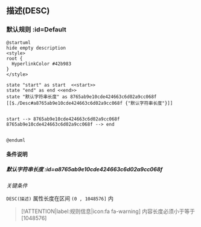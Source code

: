 ## 描述(DESC) <!-- {docsify-ignore-all} -->

   

### 默认规则 :id=Default

```plantuml
@startuml
hide empty description
<style>
root {
  HyperlinkColor #42b983
}
</style>

state "start" as start  <<start>>
state "end" as end <<end>>
state "默认字符串长度" as 8765ab9e10cde424663c6d02a9cc068f [[$./Desc#a8765ab9e10cde424663c6d02a9cc068f {"默认字符串长度"}]]


start --> 8765ab9e10cde424663c6d02a9cc068f 
8765ab9e10cde424663c6d02a9cc068f --> end 


@enduml
```

#### 条件说明

##### 默认字符串长度 :id=a8765ab9e10cde424663c6d02a9cc068f


*关键条件*


`DESC(描述)` 属性长度在区间 `(0 , 1048576]` 内

> [!ATTENTION|label:规则信息|icon:fa fa-warning]
> 内容长度必须小于等于[1048576]







